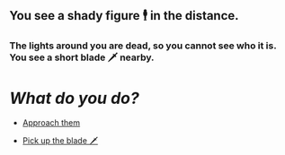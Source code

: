 ## You see a shady figure 🕴 in the distance.
### The lights around you are dead, so you cannot see who it is. You see a short blade 🗡 nearby.

# *What do you do?*

* [Approach them](3.md)

* [Pick up the blade 🗡](1-A.md)